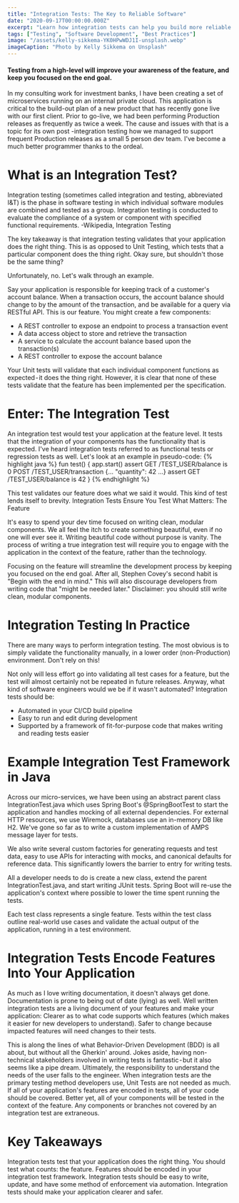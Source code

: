 ```yaml
---
title: "Integration Tests: The Key to Reliable Software"
date: "2020-09-17T00:00:00.000Z"
excerpt: "Learn how integration tests can help you build more reliable software and catch issues before they reach production."
tags: ["Testing", "Software Development", "Best Practices"]
image: "/assets/kelly-sikkema-YK0HPwWDJ1I-unsplash.webp"
imageCaption: "Photo by Kelly Sikkema on Unsplash"
---
```


#### Testing from a high-level will improve your awareness of the feature, and keep you focused on the end goal.

In my consulting work for investment banks, I have been creating a set of microservices running on an internal private cloud. This application is critical to the build-out plan of a new product that has recently gone live with our first client. Prior to go-live, we had been performing Production releases as frequently as twice a week. The cause and issues with that is a topic for its own post -integration testing how we managed to support frequent Production releases as a small 5 person dev team. I've become a much better programmer thanks to the ordeal.

# What is an Integration Test?

Integration testing (sometimes called integration and testing, abbreviated I&T) is the phase in software testing in which individual software modules are combined and tested as a group. Integration testing is conducted to evaluate the compliance of a system or component with specified functional requirements.
-Wikipedia, Integration Testing

The key takeaway is that integration testing validates that your application does the right thing.
This is as opposed to Unit Testing, which tests that a particular component does the thing right.
Okay sure, but shouldn't those be the same thing?

Unfortunately, no. Let's walk through an example.

Say your application is responsible for keeping track of a customer's account balance. When a transaction occurs, the account balance should change to by the amount of the transaction, and be available for a query via RESTful API. This is our feature.
You might create a few components:
* A REST controller to expose an endpoint to process a transaction event
* A data access object to store and retrieve the transaction
* A service to calculate the account balance based upon the transaction(s)
* A REST controller to expose the account balance

Your Unit tests will validate that each individual component functions as expected - it does the thing right. However, it is clear that none of these tests validate that the feature has been implemented per the specification.

# Enter: The Integration Test

An integration test would test your application at the feature level. It tests that the integration of your components has the functionality that is expected. I've heard integration tests referred to as functional tests or regression tests as well. Let's look at an example in pseudo-code:
{% highlight java %}
fun test() { 
  app.start() 
  assert GET /TEST_USER/balance is 0 
  POST /TEST_USER/transaction {... "quantity": 42 ...} 
  assert GET /TEST_USER/balance is 42 
}
{% endhighlight %}

This test validates our feature does what we said it would. This kind of test lends itself to brevity.
Integration Tests Ensure You Test What Matters: The Feature

It's easy to spend your dev time focused on writing clean, modular components. We all feel the itch to create something beautiful, even if no one will ever see it. Writing beautiful code without purpose is vanity. The process of writing a true integration test will require you to engage with the application in the context of the feature, rather than the technology.

Focusing on the feature will streamline the development process by keeping you focused on the end goal. After all, Stephen Covey's second habit is "Begin with the end in mind." This will also discourage developers from writing code that "might be needed later." Disclaimer: you should still write clean, modular components.

# Integration Testing In Practice

There are many ways to perform integration testing. The most obvious is to simply validate the functionality manually, in a lower order (non-Production) environment. Don't rely on this!

Not only will less effort go into validating all test cases for a feature, but the test will almost certainly not be repeated in future releases. Anyway, what kind of software engineers would we be if it wasn't automated? Integration tests should be:
* Automated in your CI/CD build pipeline
* Easy to run and edit during development
* Supported by a framework of fit-for-purpose code that makes writing and reading tests easier

# Example Integration Test Framework in Java

Across our micro-services, we have been using an abstract parent class IntegrationTest.java which uses Spring Boot's @SpringBootTest to start the application and handles mocking of all external dependencies. For external HTTP resources, we use Wiremock, databases use an in-memory DB like H2. We've gone so far as to write a custom implementation of AMPS message layer for tests.

We also write several custom factories for generating requests and test data, easy to use APIs for interacting with mocks, and canonical defaults for reference data. This significantly lowers the barrier to entry for writing tests.

All a developer needs to do is create a new class, extend the parent IntegrationTest.java, and start writing JUnit tests. Spring Boot will re-use the application's context where possible to lower the time spent running the tests.

Each test class represents a single feature. Tests within the test class outline real-world use cases and validate the actual output of the application, running in a test environment.

# Integration Tests Encode Features Into Your Application

As much as I love writing documentation, it doesn't always get done. Documentation is prone to being out of date (lying) as well. Well written integration tests are a living document of your features and make your application:
Clearer as to what code supports which features (which makes it easier for new developers to understand).
Safer to change because impacted features will need changes to their tests.

This is along the lines of what Behavior-Driven Development (BDD) is all about, but without all the Gherkin' around. Jokes aside, having non-technical stakeholders involved in writing tests is fantastic - but it also seems like a pipe dream. Ultimately, the responsibility to understand the needs of the user falls to the engineer.
When integration tests are the primary testing method developers use, Unit Tests are not needed as much. If all of your application's features are encoded in tests, all of your code should be covered. Better yet, all of your components will be tested in the context of the feature. Any components or branches not covered by an integration test are extraneous.
# Key Takeaways

Integration tests test that your application does the right thing.
You should test what counts: the feature.
Features should be encoded in your integration test framework.
Integration tests should be easy to write, update, and have some method of enforcement via automation.
Integration tests should make your application clearer and safer.